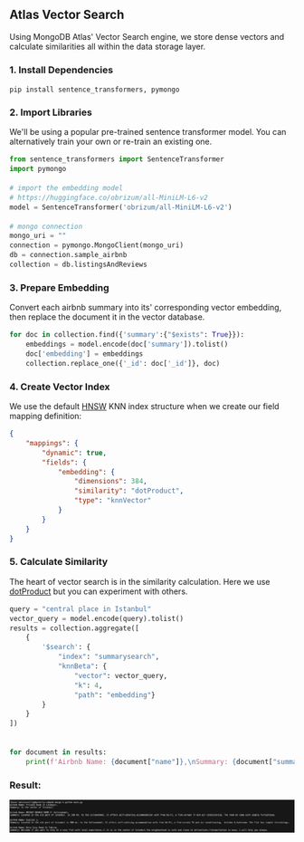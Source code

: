 
## Atlas Vector Search

Using MongoDB Atlas' Vector Search engine, we store dense vectors and calculate similarities all within the data storage layer.


### 1. Install Dependencies

``` shell
pip install sentence_transformers, pymongo
```

### 2. Import Libraries
We'll be using a popular pre-trained sentence transformer model. You can alternatively train your own or re-train an existing one.

``` python
from sentence_transformers import SentenceTransformer
import pymongo

# import the embedding model
# https://huggingface.co/obrizum/all-MiniLM-L6-v2
model = SentenceTransformer('obrizum/all-MiniLM-L6-v2')

# mongo connection
mongo_uri = ""
connection = pymongo.MongoClient(mongo_uri)
db = connection.sample_airbnb
collection = db.listingsAndReviews
```

### 3. Prepare Embedding
Convert each airbnb summary into its' corresponding vector embedding, then replace the document it in the vector database.

``` python
for doc in collection.find({'summary':{"$exists": True}}):
    embeddings = model.encode(doc['summary']).tolist()
    doc['embedding'] = embeddings
    collection.replace_one({'_id': doc['_id']}, doc)
```


### 4. Create Vector Index
We use the default [HNSW](https://github.com/esteininger/vector-search#similarity-search) KNN index structure when we create our field mapping definition:

```json
{
    "mappings": {
        "dynamic": true,
        "fields": {
            "embedding": {
                "dimensions": 384,
                "similarity": "dotProduct",
                "type": "knnVector"
            }
        }
    }
}
```

### 5. Calculate Similarity
The heart of vector search is in the similarity calculation. 
Here we use [dotProduct](https://en.wikipedia.org/wiki/Dot_product) but you can experiment with others.

```python
query = "central place in Istanbul"
vector_query = model.encode(query).tolist()
results = collection.aggregate([
    {
        '$search': {
            "index": "summarysearch",
            "knnBeta": {
                "vector": vector_query,
                "k": 4,
                "path": "embedding"}
        }
    }
])


for document in results:
    print(f'Airbnb Name: {document["name"]},\nSummary: {document["summary"]}\n')
```
###  Result:

![Alt text](image-1.png)
 
